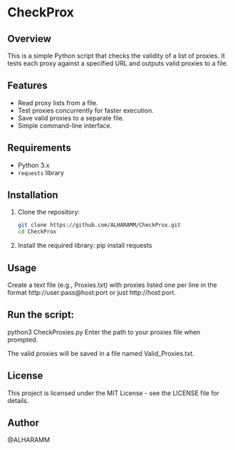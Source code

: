 # CheckProx

## Overview
This is a simple Python script that checks the validity of a list of proxies. It tests each proxy against a specified URL and outputs valid proxies to a file.

## Features
- Read proxy lists from a file.
- Test proxies concurrently for faster execution.
- Save valid proxies to a separate file.
- Simple command-line interface.

## Requirements
- Python 3.x
- `requests` library

## Installation
1. Clone the repository:
   ```bash
   git clone https://github.com/ALHARAMM/CheckProx.git
   cd CheckProx
2. Install the required library: 
   pip install requests
## Usage
Create a text file (e.g., Proxies.txt) with proxies listed one per line in the format http://user:pass@host:port or just http://host:port.

## Run the script:
python3 CheckProxies.py
Enter the path to your proxies file when prompted.

The valid proxies will be saved in a file named Valid_Proxies.txt.

## License
This project is licensed under the MIT License - see the LICENSE file for details.

## Author
@ALHARAMM
